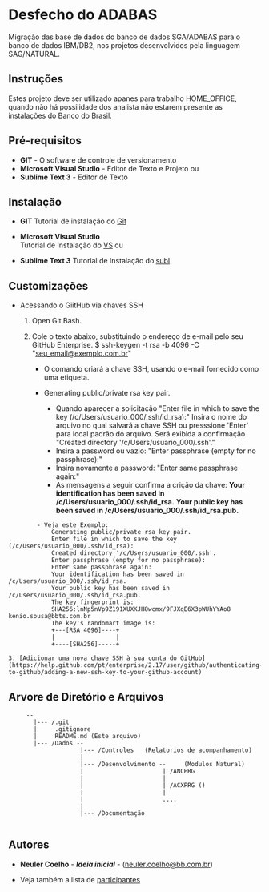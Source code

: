 # Desfecho do ADABAS

Migração das base de dados do banco de dados SGA/ADABAS para o banco de dados IBM/DB2, nos projetos desenvolvidos pela linguagem SAG/NATURAL.

## Instruções

Estes projeto deve ser utilizado apanes para trabalho HOME_OFFICE, quando não há possilidade dos analista não estarem presente as instalações 
do Banco do Brasil.

## Pré-requisitos
* **GIT** - O software de controle de versionamento
* **Microsoft Visual Studio** - Editor de Texto e Projeto
   ou 
* **Sublime Text 3** - Editor de Texto

## Instalação
  * **GIT**
    Tutorial de instalação do  [Git](https://dicasdeprogramacao.com.br/como-instalar-o-git-no-windows/)

  * **Microsoft Visual Studio**  
        Tutorial de Instalação do  [VS](https://docs.microsoft.com/pt-br/visualstudio/install/install-visual-studio?view=vs-2019)
     ou 
  * **Sublime Text 3**
        Tutorial de Instalação do  [subl](https://www.melhorhospedagemdesites.com/dicas-e-ferramentas/sublime-text-editor/)

## Customizações
  * Acessando o GiitHub via chaves SSH 
    1. Open Git Bash.

    2. Cole o texto abaixo, substituindo o endereço de e-mail pelo seu GitHub Enterprise.
        $ ssh-keygen -t rsa -b 4096 -C "seu_email@exemplo.com.br"
        - O comando criará a chave SSH, usando o e-mail fornecido como uma etiqueta.

        - Generating public/private rsa key pair.
            - Quando aparecer a solicitação "Enter file in which to save the key (/c/Users/usuario_000/.ssh/id_rsa):" 
              Insira o nome do arquivo no qual salvará a chave SSH ou presssione 'Enter' para local padrão do arquivo.
              Será exibida a confirmação "Created directory '/c/Users/usuario_000/.ssh'."
            - Insira a password ou vazio: "Enter passphrase (empty for no passphrase):"
            - Insira novamente a password: "Enter same passphrase again:"
            - As mensagens a seguir confirma a crição da chave:
              **Your identification has been saved in /c/Users/usuario_000/.ssh/id_rsa.**
              **Your public key has been saved in /c/Users/usuario_000/.ssh/id_rsa.pub.**
```
        - Veja este Exemplo:
            Generating public/private rsa key pair.
            Enter file in which to save the key (/c/Users/usuario_000/.ssh/id_rsa):
            Created directory '/c/Users/usuario_000/.ssh'.
            Enter passphrase (empty for no passphrase):
            Enter same passphrase again:
            Your identification has been saved in /c/Users/usuario_000/.ssh/id_rsa.
            Your public key has been saved in /c/Users/usuario_000/.ssh/id_rsa.pub.
            The key fingerprint is:
            SHA256:lnNp5nVp9Z191XUXKJH8wcmx/9FJXqE6X3pWUhYYAo8 kenio.sousa@bbts.com.br
            The key's randomart image is:
            +---[RSA 4096]----+
            |                 |
            +----[SHA256]-----+
```
    3. [Adicionar uma nova chave SSH à sua conta do GitHub](https://help.github.com/pt/enterprise/2.17/user/github/authenticating-to-github/adding-a-new-ssh-key-to-your-github-account)

## Arvore de Diretório e Arquivos

```
     --
       |--- /.git
       |     .gitignore
       |     README.md (Este arquivo)
       |--- /Dados --
                    |--- /Controles   (Relatorios de acompanhamento)
                    |
                    |--- /Desenvolvimento --     (Modulos Natural)
                    |                      | /ANCPRG 
                    |                      |
                    |                      | /ACXPRG ()
                    |                      |
                    |                      ....
                    |
                    |--- /Documentação
                       
```


## Autores

- **Neuler Coelho** - ***Ideia inicial*** - (neuler.coelho@bb.com.br)

- Veja também a lista de [participantes](https://github.com/desfecheAdabas/Dados/Documentacao/participantes.pdf)


